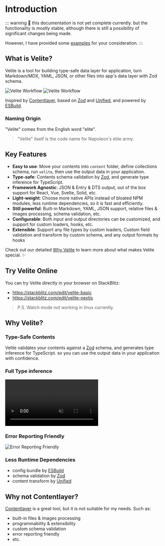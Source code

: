 # Introduction

::: warning
🚧 this documentation is not yet complete currently. but the functionality is mostly stable, although there is still a possibility of significant changes being made.

However, I have provided some [examples](https://github.com/zce/velite/tree/main/examples) for your consideration.
:::

## What is Velite?

Velite is a tool for building type-safe data layer for application, turn Markdown/MDX, YAML, JSON, or other files into app's data layer with Zod schema.

![Velite Workflow](/assets/flow-dark.svg#dark 'Velite Workflow')
![Velite Workflow](/assets/flow.svg#light 'Velite Workflow')

Inspired by [Contentlayer](https://contentlayer.dev), based on [Zod](https://zod.dev) and [Unified](https://unifiedjs.com), and powered by [ESBuild](https://esbuild.github.io).

### Naming Origin

"Velite" comes from the English word "elite".

> "Velite" itself is the code name for Napoleon's elite army.

## Key Features

- **Easy to use**: Move your contents into `content` folder, define collections schema, run `velite`, then use the output data in your application.
- **Type-safe**: Contents schema validation by [Zod](https://zod.dev), and generate type inference for TypeScript.
- **Framework Agnostic**: JSON & Entry & DTS output, out of the box support for React, Vue, Svelte, Solid, etc.
- **Light-weight**: Choose more native APIs instead of bloated NPM modules, less runtime dependencies, so it is fast and efficiently.
- **Still powerful**: Built-in Markdown, YAML, JSON support, relative files & images processing, schema validation, etc.
- **Configurable**: Both input and output directories can be customized, and support for custom loaders, hooks, etc.
- **Extensible**: Support any file types by custom loaders, Custom field validation and transform by custom schema, and any output formats by hooks

Check out our detailed [Why Velite](#why-velite) to learn more about what makes Velite special. ✨

## Try Velite Online

You can try Velite directly in your browser on StackBlitz:

- https://stackblitz.com/edit/velite-basic
- https://stackblitz.com/edit/velite-nextjs

> P.S. Watch mode not working in linux currently.

## Why Velite?

### Type-Safe Contents

Velite validates your contents against a [Zod](https://zod.dev) schema, and generates type inference for TypeScript. so you can use the output data in your application with confidence.

### Full Type inference

<p><video src="/assets/type-inference.mp4" loop muted autoplay /></p>

### Error Reporting Friendly

![Error Reporting Friendly](/assets/error-reporting-friendly.jpg)

### Less Runtime Dependencies

- config bundle by [ESBuild](https://esbuild.github.io)
- schema validation by [Zod](https://zod.dev)
- content transform by [Unified](https://unifiedjs.com)

## Why not Contentlayer?

[Contentlayer](https://contentlayer.dev) is a great tool, but it is not suitable for my needs. Such as:

- built-in files & images processing
- programmability & extensibility
- custom schema validation
- error reporting friendly
- etc.
